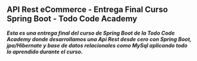 ## API Rest eCommerce - Entrega Final Curso Spring Boot - Todo Code Academy

***Esta es una entrega final del curso de Spring Boot de la Todo Code Academy donde desarrollamos una Api Rest desde cero con
Spring Boot, jpa/Hibernate y base de datos relacionales como MySql aplicando todo lo aprendido durante el curso.***


